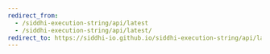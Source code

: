 ```yaml
---
redirect_from:
  - /siddhi-execution-string/api/latest
  - /siddhi-execution-string/api/latest/
redirect_to: https://siddhi-io.github.io/siddhi-execution-string/api/latest/
---
```

